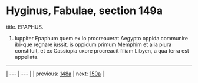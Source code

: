 # Hyginus, Fabulae, section 149a

title. EPAPHUS.



1. Iuppiter Epaphum quem ex Io procreauerat Aegypto oppida communire ibi-que regnare iussit. is oppidum primum Memphim et alia plura constituit, et ex Cassiopia uxore procreauit filiam Libyen, a qua terra est appellata.



---

| --- | --- |
| previous: [148a](../148a/) | next: [150a](../150a/) |
